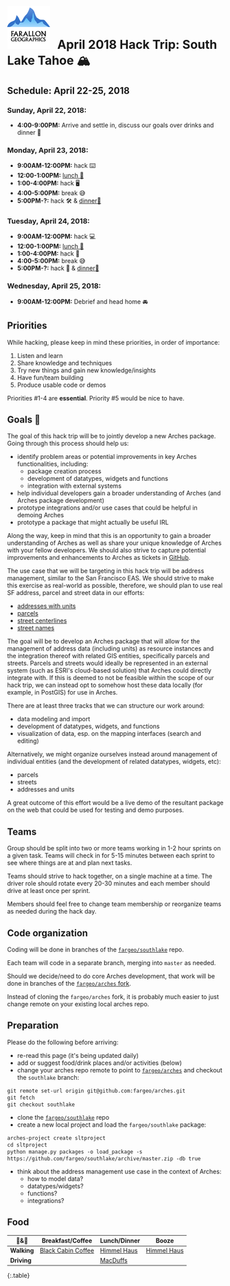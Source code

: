 # <img src="img/fargeo.png" style="width: 100px; margin-right:10px;"/> April 2018 Hack Trip: South Lake Tahoe 🏔

## Schedule: April 22-25, 2018

### Sunday, April 22, 2018:
- **4:00-9:00PM:** Arrive and settle in, discuss our goals over drinks and dinner 🍺

### Monday, April 23, 2018:
- **9:00AM-12:00PM:** hack ⌨️
- **12:00-1:00PM:** [lunch 🍴](#food)
- **1:00-4:00PM:** hack 🖥
- **4:00-5:00PM:** break 😅
- **5:00PM-?:** hack 🛠 & [dinner🍴](#food)

### Tuesday, April 24, 2018:
- **9:00AM-12:00PM:** hack 💻
- **12:00-1:00PM:** [lunch 🍴](#food)
- **1:00-4:00PM:** hack 📱
- **4:00-5:00PM:** break 😅
- **5:00PM-?:** hack 🤘 & [dinner🍴](#food)

### Wednesday, April 25, 2018:
- **9:00AM-12:00PM:** Debrief and head home 🚘

## Priorities

While hacking, please keep in mind these priorities, in order of importance:

1. Listen and learn
2. Share knowledge and techniques
3. Try new things and gain new knowledge/insights
4. Have fun/team building
5. Produce usable code or demos

Priorities #1-4 are **essential**.  Priority #5 would be nice to have.

## Goals 💯

The goal of this hack trip will be to jointly develop a new Arches package.  Going through this process should help us:
- identify problem areas or potential improvements in key Arches functionalities, including:
	- package creation process
	- development of datatypes, widgets and functions
	- integration with external systems
- help individual developers gain a broader understanding of Arches (and Arches package development)
- prototype integrations and/or use cases that could be helpful in demoing Arches
- prototype a package that might actually be useful IRL

Along the way, keep in mind that this is an opportunity to gain a broader understanding of Arches as well as share your unique knowledge of Arches with your fellow developers.  We should also strive to capture potential improvements and enhancements to Arches as tickets in [GitHub](https://github.com/archesproject/arches).

The use case that we will be targeting in this hack trip will be address management, similar to the San Francisco EAS.  We should strive to make this exercise as real-world as possible, therefore, we should plan to use real SF address, parcel and street data in our efforts:
- [addresses with units](https://data.sfgov.org/Geographic-Locations-and-Boundaries/Addresses-with-Units-Enterprise-Addressing-System-/dxjs-vqsy)
- [parcels](https://data.sfgov.org/Geographic-Locations-and-Boundaries/Recorded-Parcel-Geography-with-Transaction-Date-Hi/3iun-6we5)
- [street centerlines](https://data.sfgov.org/Geographic-Locations-and-Boundaries/San-Francisco-Basemap-Street-Centerlines/7hfy-8sz8)
- [street names](https://data.sfgov.org/Geographic-Locations-and-Boundaries/Street-Names/6d9h-4u5v)

The goal will be to develop an Arches package that will allow for the management of address data (including units) as resource instances and the integration thereof with related GIS entities, specifically parcels and streets.  Parcels and streets would ideally be represented in an external system (such as ESRI's cloud-based solution) that Arches could directly integrate with.  If this is deemed to not be feasible within the scope of our hack trip, we can instead opt to somehow host these data locally (for example, in PostGIS) for use in Arches.

There are at least three tracks that we can structure our work around:
- data modeling and import
- development of datatypes, widgets, and functions
- visualization of data, esp. on the mapping interfaces (search and editing)

Alternatively, we might organize ourselves instead around management of individual entities (and the development of related datatypes, widgets, etc):
- parcels
- streets
- addresses and units

A great outcome of this effort would be a live demo of the resultant package on the web that could be used for testing and demo purposes.

## Teams

Group should be split into two or more teams working in 1-2 hour sprints on a given task. Teams will check in for 5-15 minutes between each sprint to see where things are at and plan next tasks.

Teams should strive to hack together, on a single machine at a time.  The driver role should rotate every 20-30 minutes and each member should drive at least once per sprint.

Members should feel free to change team membership or reorganize teams as needed during the hack day.

## Code organization

Coding will be done in branches of the [`fargeo/southlake`](https://github.com/fargeo/southlake) repo.

Each team will code in a separate branch, merging into `master` as needed.

Should we decide/need to do core Arches development, that work will be done in branches of the [`fargeo/arches` fork](https://github.com/fargeo/arches).

Instead of cloning the `fargeo/arches` fork, it is probably much easier to just change remote on your existing local arches repo.

## Preparation

Please do the following before arriving:

- re-read this page (it's being updated daily)
- add or suggest food/drink places and/or activities (below)
- change your arches repo remote to point to [`fargeo/arches`](https://github.com/fargeo/arches) and checkout the `southlake` branch:
```
git remote set-url origin git@github.com:fargeo/arches.git
git fetch
git checkout southlake
```
- clone the [`fargeo/southlake`](https://github.com/fargeo/southlake) repo
- create a new local project and load the `fargeo/southlake` package:
```
arches-project create sltproject
cd sltproject
python manage.py packages -o load_package -s https://github.com/fargeo/southlake/archive/master.zip -db true
```
- think about the address management use case in the context of Arches:
	- how to model data?
	- datatypes/widgets?
	- functions?
	- integrations?

## Food

🍴&🍻 | **Breakfast/Coffee** | **Lunch/Dinner** | **Booze**
--- | --- | --- | ---
**Walking** | [Black Cabin Coffee](http://www.blackcabincoffee.com/) | [Himmel Haus](https://www.himmelhausslt.com) | [Himmel Haus](https://www.himmelhausslt.com)
**Driving** |  | [MacDuffs](http://macduffspub.com) | 
{:.table}
